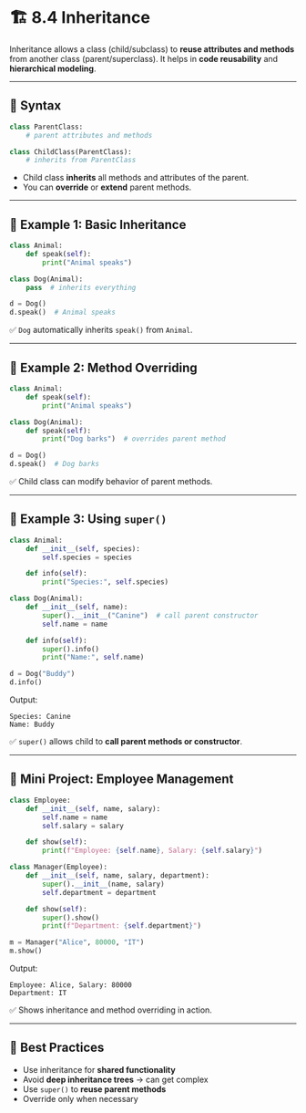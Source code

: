 # 🏗️ 8.4 Inheritance

Inheritance allows a class (child/subclass) to **reuse attributes and methods** from another class (parent/superclass).
It helps in **code reusability** and **hierarchical modeling**.

---

## 🔑 Syntax

```python
class ParentClass:
    # parent attributes and methods

class ChildClass(ParentClass):
    # inherits from ParentClass
```

* Child class **inherits** all methods and attributes of the parent.
* You can **override** or **extend** parent methods.

---

## 📌 Example 1: Basic Inheritance

```python
class Animal:
    def speak(self):
        print("Animal speaks")

class Dog(Animal):
    pass  # inherits everything

d = Dog()
d.speak()  # Animal speaks
```

✅ `Dog` automatically inherits `speak()` from `Animal`.

---

## 📌 Example 2: Method Overriding

```python
class Animal:
    def speak(self):
        print("Animal speaks")

class Dog(Animal):
    def speak(self):
        print("Dog barks")  # overrides parent method

d = Dog()
d.speak()  # Dog barks
```

✅ Child class can modify behavior of parent methods.

---

## 📌 Example 3: Using `super()`

```python
class Animal:
    def __init__(self, species):
        self.species = species

    def info(self):
        print("Species:", self.species)

class Dog(Animal):
    def __init__(self, name):
        super().__init__("Canine")  # call parent constructor
        self.name = name

    def info(self):
        super().info()
        print("Name:", self.name)

d = Dog("Buddy")
d.info()
```

Output:

```
Species: Canine
Name: Buddy
```

✅ `super()` allows child to **call parent methods or constructor**.

---

## 🎯 Mini Project: Employee Management

```python
class Employee:
    def __init__(self, name, salary):
        self.name = name
        self.salary = salary

    def show(self):
        print(f"Employee: {self.name}, Salary: {self.salary}")

class Manager(Employee):
    def __init__(self, name, salary, department):
        super().__init__(name, salary)
        self.department = department

    def show(self):
        super().show()
        print(f"Department: {self.department}")

m = Manager("Alice", 80000, "IT")
m.show()
```

Output:

```
Employee: Alice, Salary: 80000
Department: IT
```

✅ Shows inheritance and method overriding in action.

---

## 🧠 Best Practices

* Use inheritance for **shared functionality**
* Avoid **deep inheritance trees** → can get complex
* Use `super()` to **reuse parent methods**
* Override only when necessary
